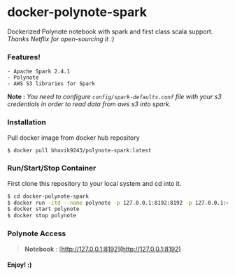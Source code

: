 # docker-polynote-spark
Dockerized Polynote notebook with spark and first class scala support.
*Thanks Netflix for open-sourcing it :)*

### Features!

    - Apache Spark 2.4.1
    - Polynote
    - AWS S3 libraries for Spark
    
**Note :** *You need to configure `config/spark-defaults.conf` file with your s3 credentials in order to read data from aws s3 into spark.*    

### Installation

Pull docker image from docker hub repository
```sh
$ docker pull bhavik9243/polynote-spark:latest
```

### Run/Start/Stop Container
First clone this repository to your local system and cd into it.
```sh
$ cd docker-polynote-spark
$ docker run -itd --name polynote -p 127.0.0.1:8192:8192 -p 127.0.0.1:4040-4050:4040-4050 -v config:/opt/spark/conf -v notebooks:/opt/notebooks bhavik9243/polynote-spark:latest
$ docker start polynote
$ docker stop polynote
```

### Polynote Access

> **Notebook** : [http://127.0.0.1:8192](http://127.0.0.1:8192)


#### Enjoy! :)
